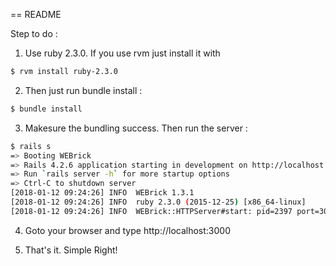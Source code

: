 == README

Step to do :

1. Use ruby 2.3.0. If you use rvm just install it with
```bash
$ rvm install ruby-2.3.0
```

2. Then just run bundle install :
```bash
$ bundle install
```

3. Makesure the bundling success. Then run the server :
```bash
$ rails s
=> Booting WEBrick
=> Rails 4.2.6 application starting in development on http://localhost:3000
=> Run `rails server -h` for more startup options
=> Ctrl-C to shutdown server
[2018-01-12 09:24:26] INFO  WEBrick 1.3.1
[2018-01-12 09:24:26] INFO  ruby 2.3.0 (2015-12-25) [x86_64-linux]
[2018-01-12 09:24:26] INFO  WEBrick::HTTPServer#start: pid=2397 port=3000
```

4. Goto your browser and type http://localhost:3000

5. That's it. Simple Right!